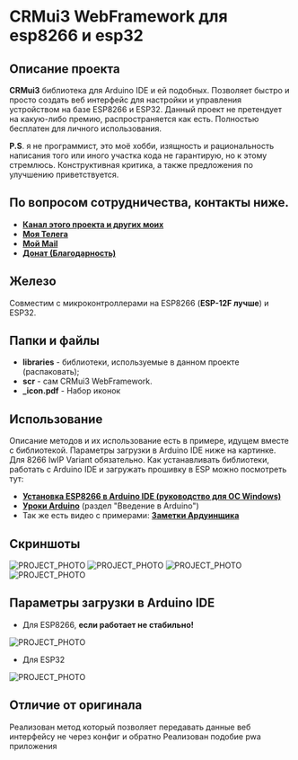 # CRMui3 WebFramework для esp8266 и esp32

## Описание проекта
**CRMui3** библиотека для Arduino IDE и ей подобных. Позволяет быстро и просто создать веб интерфейс для настройки и управления устройством на базе ESP8266 и ESP32.
Данный проект не претендует на какую-либо премию, распространяется как есть. Полностью бесплатен для личного использования.

**P.S**. я не программист, это моё хобби, изящность и рациональность написания того или иного участка кода не гарантирую, но к этому стремлюсь.
Конструктивная критика, а также предложения по улучшению приветствуется.

## По вопросом сотрудничества, контакты ниже.
* [**Канал этого проекта и других моих**](https://t.me/s/CRMdevelop)
* [**Моя Телега**](https://t.me/User624)
* [**Мой Mail**](mailto:crm.dev@bk.ru)
* [**Донат (Благодарность)**](https://donatepay.ru/don/crmdev)

## Железо
Совместим с микроконтроллерами на ESP8266 (**ESP-12F лучше**) и ESP32.

## Папки и файлы
- **libraries** - библиотеки, используемые в данном проекте (распаковать);
- **scr** - сам CRMui3 WebFramework.
- **_icon.pdf** - Набор иконок

## Использование
Описание методов и их использование есть в примере, идущем вместе с библиотекой.
Параметры загрузки в Arduino IDE ниже на картинке. Для 8266 lwIP Variant обязательно.
Как устанавливать библиотеки, работать с Arduino IDE и загружать прошивку в ESP можно посмотреть тут:
* [**Установка ESP8266 в Arduino IDE (руководство для ОС Windows)**](https://wiki.iarduino.ru/page/WEMOS_start/)
* [**Уроки Arduino**](https://alexgyver.ru/lessons/) (раздел "Введение в Arduino")
* Так же есть видео с примерами: [**Заметки Ардуинщика**](https://www.youtube.com/c/ЗаметкиАрдуинщика/videos)

## Скриншоты
![PROJECT_PHOTO](https://github.com/WonderCRM/CRMui3/blob/main/scr1.png)
![PROJECT_PHOTO](https://github.com/WonderCRM/CRMui3/blob/main/scr2.png)
![PROJECT_PHOTO](https://github.com/WonderCRM/CRMui3/blob/main/scr3.png)
![PROJECT_PHOTO](https://github.com/WonderCRM/CRMui3/blob/main/scr4.png)

## Параметры загрузки в Arduino IDE
* Для ESP8266, **если работает не стабильно!**

![PROJECT_PHOTO](https://github.com/WonderCRM/CRMui3/blob/main/IDE_8266.png)

*  Для ESP32
 
![PROJECT_PHOTO](https://github.com/WonderCRM/CRMui3/blob/main/IDE_32.png)

## Отличие от оригинала
Реализован метод который позволяет передавать данные веб интерфейсу не через конфиг и обратно
Реализован подобие pwa приложения